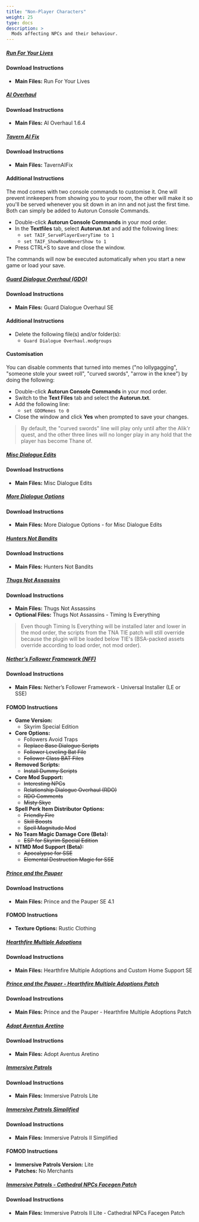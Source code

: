 ```yaml
---
title: "Non-Player Characters"
weight: 25
type: docs
description: >
  Mods affecting NPCs and their behaviour.
---
```


##### [Run For Your Lives](https://www.nexusmods.com/skyrimspecialedition/mods/2272?tab=files)

#### Download Instructions

- **Main Files:** Run For Your Lives

##### [AI Overhaul](https://www.nexusmods.com/skyrimspecialedition/mods/21654?tab=files)

#### Download Instructions

- **Main Files:** AI Overhaul 1.6.4

##### [Tavern AI Fix](https://www.nexusmods.com/skyrimspecialedition/mods/23107?tab=files)

#### Download Instructions

- **Main Files:** TavernAIFix

#### Additional Instructions

The mod comes with two console commands to customise it. One will prevent innkeepers from showing you to your room, the other will make it so you'll be served whenever you sit down in an inn and not just the first time. Both can simply be added to Autorun Console Commands.

* Double-click **Autorun Console Commands** in your mod order.
* In the **Textfiles** tab, select **Autorun.txt** and add the following lines:
  * `set TAIF_ServePlayerEveryTime to 1`
  * `set TAIF_ShowRoomNeverShow to 1`
* Press CTRL+S to save and close the window.

The commands will now be executed automatically when you start a new game or load your save.

##### [Guard Dialogue Overhaul (GDO)](https://www.nexusmods.com/skyrimspecialedition/mods/22075?tab=files)

#### Download Instructions

* **Main Files:** Guard Dialogue Overhaul SE

#### Additional Instructions

* Delete the following file(s) and/or folder(s):
  * `Guard Dialogue Overhaul.modgroups`

#### Customisation

You can disable comments that turned into memes ("no lollygagging", "someone stole your sweet roll", "curved swords", "arrow in the knee") by doing the following:

- Double-click **Autorun Console Commands** in your mod order.
- Switch to the **Text Files** tab and select the **Autorun.txt**.
- Add the following line:
  - `set GDOMemes to 0`
- Close the window and click **Yes** when prompted to save your changes.

> By default, the "curved swords" line will play only until after the Alik'r quest, and the other three lines will no longer play in any hold that the player has become Thane of.

##### [Misc Dialogue Edits](https://www.nexusmods.com/skyrimspecialedition/mods/28904?tab=files)

#### Download Instructions

* **Main Files:** Misc Dialogue Edits

##### [More Dialogue Options](https://www.nexusmods.com/skyrimspecialedition/mods/28905?tab=files)

#### Download Instructions

* **Main Files:** More Dialogue Options - for Misc Dialogue Edits

##### [Hunters Not Bandits](https://www.nexusmods.com/skyrimspecialedition/mods/1547?tab=files)

#### Download Instructions

* **Main Files:** Hunters Not Bandits

##### [Thugs Not Assassins](https://www.nexusmods.com/skyrimspecialedition/mods/34028?tab=files)

#### Download Instructions

* **Main Files:** Thugs Not Assassins
* **Optional Files:** Thugs Not Assassins - Timing Is Everything

> Even though Timing Is Everything will be installed later and lower in the mod order, the scripts from the TNA TIE patch will still override because the plugin will be loaded below TIE's (BSA-packed assets override according to load order, not mod order).

##### [Nether’s Follower Framework (NFF)](https://www.nexusmods.com/skyrimspecialedition/mods/18076?tab=files)

#### Download Instructions

* **Main Files:** Nether’s Follower Framework - Universal Installer (LE or SSE)

#### FOMOD Instructions

* **Game Version:**
  * Skyrim Special Edition
* **Core Options:**
  * Followers Avoid Traps
  * ~~Replace Base Dialogue Scripts~~
  * ~~Follower Leveling Bat File~~
  * ~~Follower Class BAT Files~~
* **Removed Scripts:**
  * ~~Install Dummy Scripts~~
* **Core Mod Support:**
  * ~~Interesting NPCs~~
  * ~~Relationship Dialogue Overhaul (RDO)~~
  * ~~RDO Comments~~
  * ~~Misty Skye~~
* **Spell Perk Item Distributor Options:**
  * ~~Friendly Fire~~
  * ~~Skill Boosts~~
  * ~~Spell Magnitude Mod~~
* **No Team Magic Damage Core (Beta):**
  * ~~ESP for Skyrim Special Edition~~
* **NTMD Mod Support (Beta):**
  * ~~Apocalypse for SSE~~
  * ~~Elemental Destruction Magic for SSE~~

##### [Prince and the Pauper](https://www.nexusmods.com/skyrimspecialedition/mods/8354?tab=files)

#### Download Instructions

* **Main Files:** Prince and the Pauper SE 4.1

#### FOMOD Instructions

* **Texture Options:** Rustic Clothing

##### [Hearthfire Multiple Adoptions](https://www.nexusmods.com/skyrimspecialedition/mods/3862?tab=files)

#### Download Instructions

- **Main Files:** Hearthfire Multiple Adoptions and Custom Home Support SE

##### [Prince and the Pauper - Hearthfire Multiple Adoptions Patch](https://www.nexusmods.com/skyrimspecialedition/mods/35753?tab=files)

#### Download Instrcutions

- **Main Files:** Prince and the Pauper - Hearthfire Multiple Adoptions Patch

##### [Adopt Aventus Aretino](https://www.nexusmods.com/skyrimspecialedition/mods/3257?tab=files)

#### Download Instructions

* **Main Files:** Adopt Aventus Aretino

##### [Immersive Patrols](https://www.nexusmods.com/skyrimspecialedition/mods/718?tab=files)

#### Download Instructions

* **Main Files:** Immersive Patrols Lite

##### [Immersive Patrols Simplified](https://www.nexusmods.com/skyrimspecialedition/mods/32765?tab=files)

#### Download Instructions

* **Main Files:** Immersive Patrols II Simplified

#### FOMOD Instructions

- **Immersive Patrols Version:** Lite
- **Patches:** No Merchants

##### [Immersive Patrols - Cathedral NPCs Facegen Patch](https://www.nexusmods.com/skyrimspecialedition/mods/43514?tab=files)

#### Download Instructions

- **Main Files:** Immersive Patrols II Lite - Cathedral NPCs Facegen Patch
